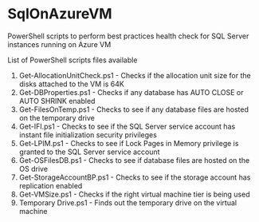 # SqlOnAzureVM
PowerShell scripts to perform best practices health check for SQL Server instances running on Azure VM

List of PowerShell scripts files available 

1. Get-AllocationUnitCheck.ps1 - Checks if the allocation unit size for the disks attached to the VM is 64K  
2. Get-DBProperties.ps1 - Checks if any database has AUTO CLOSE or AUTO SHRINK enabled  
3. Get-FilesOnTemp.ps1 - Checks to see if any database files are hosted on the temporary drive   
4. Get-IFI.ps1 - Checks to see if the SQL Server service account has instant file initialization security privileges  
5. Get-LPIM.ps1 - Checks to see if Lock Pages in Memory privilege is granted to the SQL Server service account  
6. Get-OSFilesDB.ps1 - Checks to see if database files are hosted on the OS drive  
7. Get-StorageAccountBP.ps1 - Checks to see if the storage account has replication enabled  
8. Get-VMSize.ps1 - Checks if the right virtual machine tier is being used  
9. Temporary Drive.ps1 - Finds out the temporary drive on the virtual machine   
